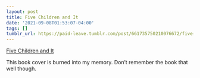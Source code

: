 ```yaml
---
layout: post
title: Five Children and It
date: '2021-09-08T01:53:07-04:00'
tags: []
tumblr_url: https://paid-leave.tumblr.com/post/661735750210076672/five-children-and-it
---
```

[Five Children and It](https://www.goodreads.com/book/show/45181.Five_Children_and_It?from_search=true&from_srp=true&qid=m2vyQtrW2y&rank=1)  

This book cover is burned into my memory. Don’t remember the book that well though.

